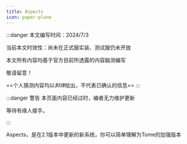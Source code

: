 ```yaml
---
title: Aspects
icon: paper-plane
---
```


:::danger
本文编写时间：2024/7/3

当前本文时效性：尚未在正式服实装、测试服仍未开放

本文所有内容均基于官方目前所透露的内容脑测编写

敬请留意！

==个人猜测内容均以*斜体*给出，不代表已确认的信息==
:::

:::danger 警告
本页面内容已经过时，编者无力维护更新

等待有缘人接手。

:::

Aspects，是在2.1版本中更新的新系统，你可以简单理解为Tome的加强版本




































